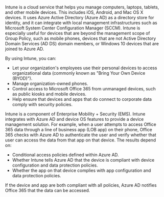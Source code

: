 Intune is a cloud service that helps you manage computers, laptops, tablets, and other mobile devices. This includes iOS, Android, and Mac OS X devices. It uses Azure Active Directory (Azure AD) as a directory store for identity, and it can integrate with local management infrastructures such as Microsoft System Center Configuration Manager (SCCM). Intune is especially useful for devices that are beyond the management scope of Group Policy, such as mobile phones, devices that are not Active Directory Domain Services (AD DS) domain members, or Windows 10 devices that are joined to Azure AD. 

By using Intune, you can:
- Let your organization's employees use their personal devices to access organizational data (commonly known as "Bring Your Own Device (BYOD)").
- Manage organization-owned phones.
- Control access to Microsoft Office 365 from unmanaged devices, such as public kiosks and mobile devices.
- Help ensure that devices and apps that do connect to corporate data comply with security policies.

Intune is a component of Enterprise Mobility + Security (EMS). Intune integrates with Azure AD and device OS features to provide a device management solution. For example, when a user attempts to access Office 365 data through a line of business app (LOB app) on their phone, Office 365 checks with Azure AD to authenticate the user and verify whether that user can access the data from that app on that device. The results depend on: 
- Conditional access policies defined within Azure AD. 
- Whether Intune tells Azure AD that the device is compliant with device configuration and data protection policies.
- Whether the app on that device complies with app configuration and data protection policies. 

If the device and app are both compliant with all policies, Azure AD notifies Office 365 that the data can be accessed.